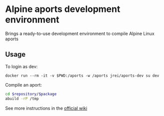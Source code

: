 # Alpine aports development environment

Brings a ready-to-use development environment to compile Alpine Linux aports

## Usage

To login as dev:

`docker run --rm -it -v $PWD:/aports -w /aports jrei/aports-dev su dev`

Compile an aport:

```sh
cd $repository/$package
abuild -rP /tmp
```

See more instructions in the [official wiki](https://wiki.alpinelinux.org/wiki/Creating_an_Alpine_package)
